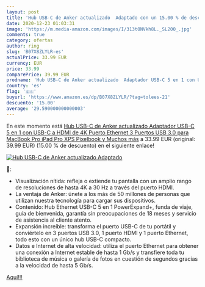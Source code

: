 ```yaml
---
layout: post
title: 'Hub USB-C de Anker actualizado  Adaptado con un 15.00 % de descuento'
date: 2020-12-23 01:03:31
image: 'https://m.media-amazon.com/images/I/313tONVkh8L._SL200_.jpg'
comments: true
category: ofertas
author: ring
slug: 'B07X8ZLYLR-es'
actualPrice: 33.99 EUR
currency: EUR
price: 33.99
comparePrice: 39.99 EUR
prodname: 'Hub USB-C de Anker actualizado  Adaptador USB-C 5 en 1 con USB-C a HDMI de 4K  Puerto Ethernet  3 Puertos USB 3.0  para MacBook Pro  iPad Pro  XPS  Pixelbook y Muchos más'
country: 'es'
flag: '🇪🇸'
buyurl: 'https://www.amazon.es/dp/B07X8ZLYLR/?tag=tolees-21'
descuento: '15.00'
average: '29.590000000000003'
---
```


En este momento está [Hub USB-C de Anker actualizado  Adaptador USB-C 5 en 1 con USB-C a HDMI de 4K  Puerto Ethernet  3 Puertos USB 3.0  para MacBook Pro  iPad Pro  XPS  Pixelbook y Muchos más](https://www.amazon.es/dp/B07X8ZLYLR/?tag=tolees-21) a 33.99 EUR (original: 39.99 EUR) (15.00 %  de descuento) en el siguiente enlace!

[![Hub USB-C de Anker actualizado  Adaptado](https://m.media-amazon.com/images/I/313tONVkh8L._SL200_.jpg)](https://www.amazon.es/dp/B07X8ZLYLR/?tag=tolees-21)

🔎:

- Visualización nítida: refleja o extiende tu pantalla con un amplio rango de resoluciones de hasta 4K a 30 Hz a través del puerto HDMI.
- La ventaja de Anker: únete a los más de 50 millones de personas que utilizan nuestra tecnología para cargar sus dispositivos.
- Contenido: Hub Ethernet USB-C 5 en 1 PowerExpand+, funda de viaje, guía de bienvenida, garantía sin preocupaciones de 18 meses y servicio de asistencia al cliente atento.
- Expansión increíble: transforma el puerto USB-C de tu portátil y conviértelo en 3 puertos USB 3.0, 1 puerto HDMI y 1 puerto Ethernet, todo esto con un único hub USB-C compacto.
- Datos e Internet de alta velocidad: utiliza el puerto Ethernet para obtener una conexión a Internet estable de hasta 1 Gb/s y transfiere toda tu biblioteca de música o galería de fotos en cuestión de segundos gracias a la velocidad de hasta 5 Gb/s.

[Aquí!!!](https://www.amazon.es/dp/B07X8ZLYLR/?tag=tolees-21)
